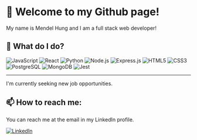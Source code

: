 # 👋 Welcome to my Github page!
My name is Mendel Hung and I am a full stack web developer!

<!---
- 👀 I’m interested in ...
- 🌱 I’m currently learning ...
- 💞️ I’m looking to collaborate on ...
--->

<!---
mendelorian/mendelorian is a ✨ special ✨ repository because its `README.md` (this file) appears on your GitHub profile.
You can click the Preview link to take a look at your changes.
--->

##  🚀 What do I do?
<p>
  <img alt="JavaScript" src="https://img.shields.io/badge/JavaScript-F7DF1E?style=for-the-badge&logo=javascript&logoColor=black" />
<!--   <img alt="React" src="https://img.shields.io/badge/React-61DAFB?logo=react&logoColor=white&style=for-the-badge" /> -->
  <img alt="React" src="https://img.shields.io/badge/react-%2320232a.svg?style=for-the-badge&logo=react&logoColor=%2361DAFB" />
  <img alt="Python" src="https://img.shields.io/badge/python-3670A0?style=for-the-badge&logo=python&logoColor=ffdd54" />
  <img alt="Node.js" src="https://img.shields.io/badge/Node.js-339933?logo=node.js&logoColor=white&style=for-the-badge" />
  <img alt="Express.js" src="https://img.shields.io/badge/express.js-%23404d59.svg?style=for-the-badge&logo=express&logoColor=%2361DAFB" />
  <img alt="HTML5" src="https://img.shields.io/badge/HTML5-E34F26?logo=html5&logoColor=white&style=for-the-badge" />
  <img alt="CSS3" src="https://img.shields.io/badge/CSS3-1572B6?logo=css3&logoColor=white&style=for-the-badge" />
  <img alt="PostgreSQL" src="https://img.shields.io/badge/PostgreSQL-4169E1?logo=PostgreSQL&logoColor=white&style=for-the-badge" />
  <img alt="MongoDB" src="https://img.shields.io/badge/MongoDB-47A248?logo=MongoDB&logoColor=white&style=for-the-badge" />
  <img alt="Jest" src="https://img.shields.io/badge/Jest-C21325?logo=Jest&logoColor=white&style=for-the-badge" />
</p>

---

I'm currently seeking new job opportunities.

## 📫 How to reach me:
You can reach me at the email in my LinkedIn profile.

<a href="https://www.linkedin.com/in/mendelhung/">
  <img alt="LinkedIn" src="https://img.shields.io/badge/LinkedIn-0A66C2?logo=LinkedIn&logoColor=white&style=for-the-badge" />
</a>
